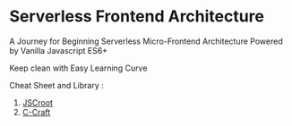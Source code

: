 # Serverless Frontend Architecture

A Journey for Beginning Serverless Micro-Frontend Architecture Powered by Vanilla Javascript ES6+

Keep clean with Easy Learning Curve

Cheat Sheet and Library : 
1. [JSCroot](https://jscroot.github.io/)
2. [C-Craft](https://c-craftjs.github.io/)
